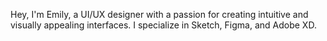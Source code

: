 Hey, I'm Emily, a UI/UX designer with a passion for creating intuitive and visually appealing interfaces. I specialize in Sketch, Figma, and Adobe XD.
